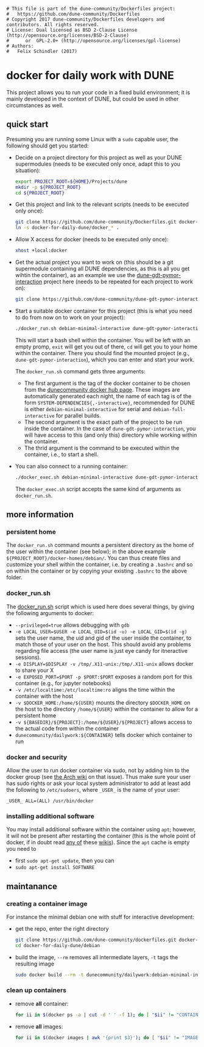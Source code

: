 ```
# This file is part of the dune-community/Dockerfiles project:
#   https://github.com/dune-community/Dockerfiles
# Copyright 2017 dune-community/Dockerfiles developers and contributors. All rights reserved.
# License: Dual licensed as BSD 2-Clause License (http://opensource.org/licenses/BSD-2-Clause)
#      or  GPL-2.0+ (http://opensource.org/licenses/gpl-license)
# Authors:
#   Felix Schindler (2017)
```

# docker for daily work with DUNE

This project allows you to run your code in a fixed build environment; it is mainly developed in the context of DUNE, but could be used in other circumstances as well.

## quick start

Presuming you are running some Linux with a `sudo` capable user, the following should get you started:

* Decide on a project directory for this project as well as your DUNE supermodules (needs to be executed only once, adapt this to you situation):

  ```bash
  export PROJECT_ROOT=${HOME}/Projects/dune
  mkdir -p ${PROJECT_ROOT}
  cd ${PROJECT_ROOT}
  ```

* Get this project and link to the relevant scripts (needs to be executed only once):

  ```bash
  git clone https://github.com/dune-community/Dockerfiles.git docker-for-daily-dune
  ln -s docker-for-daily-dune/docker_* .
  ```
  
* Allow X access for docker (needs to be executed only once):
  ```bash
  xhost +local:docker
  ```

* Get the actual project you want to work on (this should be a git supermodule containing all DUNE dependencies, as this is all you get wihtin the container), as an example we use the [dune-gdt-pymor-interaction](https://github.com/dune-community/dune-gdt-pymor-interaction) project here (needs to be repeated for each project to work on):

  ```bash
  git clone https://github.com/dune-community/dune-gdt-pymor-interaction.git
  ```

* Start a suitable docker container for this project (this is what you need to do from now on to work on your project):

  ```bash
  ./docker_run.sh debian-minimal-interactive dune-gdt-pymor-interaction /bin/bash
  ```
  
  This will start a bash shell within the container.
  You will be left with an empty promp, `exit` will get you out of there, `cd` will get you to your home within the container.
  There you should find the mounted project (e.g., `dune-gdt-pymor-interaction`), which you can enter and start your work.

  The `docker_run.sh` command gets three arguments:
  
  - The first argument is the tag of the docker container to be chosen from the [dunecommunity docker hub page](https://hub.docker.com/r/dunecommunity/dailywork/tags/).
    These images are automatically generated each night, the name of each tag is of the form `SYSTEM-DEPENDENCIES{,-interactive}`, recommended for DUNE is either `debian-minimal-interactive` for serial and `debian-full-interactive` for parallel builds.
  - The second argument is the exact path of the project to be run inside the container.
    In the case of `dune-gdt-pymor-interaction`, you will have access to this (and only this) directory while working within the container.
  - The thrid argument is the command to be executed within the container, i.e., to start a shell.
  
* You can also connect to a running container:

  ```bash
  ./docker_exec.sh debian-minimal-interactive dune-gdt-pymor-interaction /bin/bash
  ```
  
  The `docker_exec.sh` script accepts the same kind of arguments as `docker_run.sh`.
  
## more information

### persistent home

The `docker_run.sh` command mounts a persistent directory as the home of the user within the container (see below); in the above example `${PROJECT_ROOT}/docker-homes/debian/`.
You can thus create files and customize your shell within the container, i.e. by creating a `.bashrc` and so on within the container or by copying your existing `.bashrc` to the above folder.

### docker_run.sh

The [docker_run.sh](https://github.com/dune-community/Dockerfiles/blob/master/docker_run.sh) script which is used here does several things, by giving the following arguments to docker:

  * `--privileged=true` allows debugging with `gdb`
  * `-e LOCAL_USER=$USER -e LOCAL_UID=$(id -u) -e LOCAL_GID=$(id -g)` sets the user name, the uid and gid of the user inside the container, to match those of your user on the host.
    This should avoid any problems regarding file access (the user name is just eye candy for itneractive sessions).
  * `-e DISPLAY=$DISPLAY -v /tmp/.X11-unix:/tmp/.X11-unix` allows docker to share your X
  * `-e EXPOSED_PORT=$PORT -p $PORT:$PORT` exposes a random port for this container (e.g., for jupyter notebooks)
  * `-v /etc/localtime:/etc/localtime:ro` aligns the time within the container with the host
  * `-v $DOCKER_HOME:/home/${USER}` mounts the directory `$DOCKER_HOME` on the host to the directory `/home/${USER}` within the container to allow for a persistent home
  * `-v ${BASEDIR}/${PROJECT}:/home/${USER}/${PROJECT}` allows access to the actual code from within the container
  * `dunecommunity/dailywork:${CONTAINER}` tells docker which container to run

### docker and security

Allow the user to run docker container via sudo, not by adding him to the docker group (see [the Arch wiki](https://wiki.archlinux.org/index.php/Docker#Installation) on that issue).
Thus make sure your user has sudo rights or ask your local system administrator to add at least add the following to `/etc/sudoers`, where `_USER_` is the name of your user:
```
_USER_ ALL=(ALL) /usr/bin/docker
```

### installing additional software

You may install additional software within the container using `apt`; however, it will not be present after restarting the container (this is the whole point of docker, if in doubt read [any of](https://wiki.archlinux.org/index.php/Docker) these [wikis](https://en.wikipedia.org/wiki/Docker_%28software%29)).
Since the `apt` cache is empty you need to

  * first `sudo apt-get update`, then you can
  * `sudo apt-get install SOFTWARE`

## maintanance

### creating a container image

For instance the minimal debian one with stuff for interactive development:

* get the repo, enter the right directory

  ```bash
  git clone https://github.com/dune-community/dockerfiles.git docker-for-daily-dune && \
  cd docker-for-daily-dune/debian
  ```

* build the image, `--rm` removes all intermediate layers, `-t` tags the resulting image

  ```bash
  sudo docker build --rm -t dunecommunity/dailywork:debian-minimal-interactive -f Dockerfile.minimal-interactive .
  ```

### clean up containers

* remove __all__ container:

  ```bash
  for ii in $(docker ps -a | cut -d ' ' -f 1); do [ "$ii" != "CONTAINER" ] && docker rm $ii; done
  ```

* remove __all__ images:
  ```bash
  for ii in $(docker images | awk '{print $3}'); do [ "$ii" != "IMAGE" ] && docker rmi -f $ii; done
  ```
